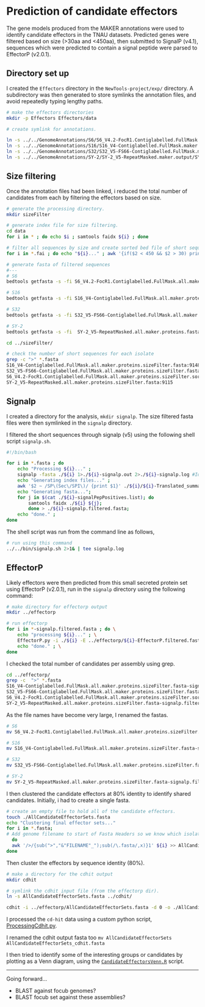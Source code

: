 # Prediction of candidate effectors

The gene models produced from the MAKER annotations were used to identify candidate effectors in the TNAU datasets. Predicted genes were filtered based on size (>30aa and <450aa), then submitted to SignalP (v4.1), sequences which were predicted to contain a signal peptide were parsed to EffectorP (v2.0.1).

## Directory set up

I created the `Effectors` directory in the `NewTools-project/exp/` directory. A subdirectory was then generated to store symlinks the annotation files, and avoid repeatedly typing lengthy paths.

```bash
# make the effectors directories 
mkdir -p Effectors Effectors/data

# create symlink for annotations. 

ln -s ../../GenomeAnnotations/S6/S6_V4.2-FocR1.Contiglabelled.FullMask.maker.output/S6_V4.2-FocR1.Contiglabelled.FullMask.all.maker.proteins.fasta ./
ln -s ../../GenomeAnnotations/S16/S16_V4-Contiglabelled.FullMask.maker.output/S16_V4-Contiglabelled.FullMask.all.maker.proteins.fasta ./
ln -s ../../GenomeAnnotations/S32/S32_V5-FS66-Contiglabelled.FullMask.maker.output/S32_V5-FS66-Contiglabelled.FullMask.all.maker.proteins.fasta ./
ln -s ../../GenomeAnnotations/SY-2/SY-2_V5-RepeatMasked.maker.output/SY-2_V5-RepeatMasked.all.maker.proteins.fasta ./
```

## Size filtering

Once the annotation files had been linked, i reduced the total number of candidates from each by filtering the effectors based on size.

```bash
# generate the processing directory.
mkdir sizeFilter

# generate index file for size filtering.
cd data 
for i in * ; do echo $i ; samtools faidx ${i} ; done 

# filter all sequences by size and create sorted bed file of short sequences . <450aa and >30aa accepted. 
for i in *.fai ; do echo "${i}..." ; awk '{if($2 < 450 && $2 > 30) print $1 "\t0\t" $2 "\t"}' ${i} > ../sizeFilter/${i}.sizeFilter.bed ; bedtools sort -i ../sizeFilter/${i}.sizeFilter.bed > ../sizeFilter/${i}.sizeFilter.sorted.bed ; echo "done." ; done

# generate fasta of filtered sequences
#---
# S6
bedtools getfasta -s -fi S6_V4.2-FocR1.Contiglabelled.FullMask.all.maker.proteins.fasta -bed ../sizeFilter/S6_V4.2-FocR1.Contiglabelled.FullMask.all.maker.proteins.fasta.fai.sizeFilter.sorted.bed -fo ../sizeFilter/S6_V4.2-FocR1.Contiglabelled.FullMask.all.maker.proteins.sizeFilter.sorted.fasta

# S16 
bedtools getfasta -s -fi S16_V4-Contiglabelled.FullMask.all.maker.proteins.fasta -bed ../sizeFilter/S16_V4-Contiglabelled.FullMask.all.maker.proteins.fasta.fai.sizeFilter.sorted.bed -fo ../sizeFilter/S16_V4-Contiglabelled.FullMask.all.maker.proteins.sizeFilter.fasta

# S32
bedtools getfasta -s -fi S32_V5-FS66-Contiglabelled.FullMask.all.maker.proteins.fasta -bed ../sizeFilter/S32_V5-FS66-Contiglabelled.FullMask.all.maker.proteins.fasta.fai.sizeFilter.sorted.bed -fo ../sizeFilter/S32_V5-FS66-Contiglabelled.FullMask.all.maker.proteins.sizeFilter.fasta

# SY-2
bedtools getfasta -s -fi  SY-2_V5-RepeatMasked.all.maker.proteins.fasta -bed ../sizeFilter/SY-2_V5-RepeatMasked.all.maker.proteins.fasta.fai.sizeFilter.sorted.bed -fo ../sizeFilter/SY-2_V5-RepeatMasked.all.maker.proteins.sizeFilter.fasta

cd ../sizeFilter/

# check the number of short sequences for each isolate
grep -c ">" *.fasta
S16_V4-Contiglabelled.FullMask.all.maker.proteins.sizeFilter.fasta:9148
S32_V5-FS66-Contiglabelled.FullMask.all.maker.proteins.sizeFilter.fasta:9253
S6_V4.2-FocR1.Contiglabelled.FullMask.all.maker.proteins.sizeFilter.sorted.fasta:10946
SY-2_V5-RepeatMasked.all.maker.proteins.sizeFilter.fasta:9115
```

## Signalp

I created a directory for the analysis, `mkdir signalp`. The size filtered fasta files were then symlinked in the `signalp` directory.

I  filtered the short sequences through signalp (v5) using the following shell script `signalp.sh`.

```bash
#!/bin/bash

for i in *.fasta ; do 
    echo "Processing ${i}..." ;  
    signalp -fasta ./${i} 1>./${i}-signalp.out 2>./${i}-signalp.log #Identify sequences with signal peptide.
    echo "Generating index files..." ;
    awk '$2 ~ /SP\(Sec\/SPI\)/ {print $1}' ./${i}/${i}-Translated_summary.signalp5 > ./${i}-signalPepPositives.list;
    echo "Generating fasta...";
    for j in $(cat ./${i}-signalPepPositives.list); do 
        samtools faidx ./${i} ${j}; 
        done > ./${i}-signalp.filtered.fasta;
    echo "done." ;
done
```

The shell script was run from the command line as follows,

```bash
# run using this command
../../bin/signalp.sh 2>1& | tee signalp.log
```

## EffectorP

Likely effectors were then predicted from this small secreted protein set using EffectorP (v2.0.1), run in the `signalp` directory using the following command:

```bash
# make directory for effectorp output
mkdir ../effectorp

# run effectorp
for i in *-signalp.filtered.fasta ; do \
    echo "processing ${i}..." ; \
    EffectorP.py -i ./${i} -E ../effectorp/${i}-EffectorP.filtered.fasta > ../effectorp/${i}-EffectorP.filtered.log ; \
    echo "done." ; \
done 
```

I checked the total number of candidates per assembly using grep.

```bash
cd ../effectorp/
grep -c  ">" *.fasta
S16_V4-Contiglabelled.FullMask.all.maker.proteins.sizeFilter.fasta-signalp.filtered.fasta-EffectorP.filtered.fasta:289
S32_V5-FS66-Contiglabelled.FullMask.all.maker.proteins.sizeFilter.fasta-signalp.filtered.fasta-EffectorP.filtered.fasta:314
S6_V4.2-FocR1.Contiglabelled.FullMask.all.maker.proteins.sizeFilter.sorted.fasta-signalp.filtered.fasta-EffectorP.filtered.fasta:333
SY-2_V5-RepeatMasked.all.maker.proteins.sizeFilter.fasta-signalp.filtered.fasta-EffectorP.filtered.fasta:289
```

As the file names have become very large, I renamed the fastas. 

```bash
# S6
mv S6_V4.2-FocR1.Contiglabelled.FullMask.all.maker.proteins.sizeFilter.sorted.fasta-signalp.filtered.fasta-EffectorP.filtered.fasta S6_V4.2-candidateEffectors.fasta

# S16
mv S16_V4-Contiglabelled.FullMask.all.maker.proteins.sizeFilter.fasta-signalp.filtered.fasta-EffectorP.filtered.fasta S16_V4-candidateEffectors.fasta

# S32
mv S32_V5-FS66-Contiglabelled.FullMask.all.maker.proteins.sizeFilter.fasta-signalp.filtered.fasta-EffectorP.filtered.fasta S32_V5-FS66-candidateEffectors.fasta

# SY-2
mv SY-2_V5-RepeatMasked.all.maker.proteins.sizeFilter.fasta-signalp.filtered.fasta-EffectorP.filtered.fasta SY-2_V5-candidateEffectors.fasta
```

I then clustered the candidate effectors at 80% identity to identify shared candidates. Initially, i had to create a single fasta.

```bash
# create an empty file to hold all of the candidate effectors.
touch ./AllCandidateEffectorSets.fasta 
echo "Clustering final effector sets..."
for i in *.fasta; 
# Add genome filename to start of Fasta Headers so we know which isolate this came from and  combine all of the individual candidate effector sets by adding them to the empty candidate effector fasta.
  do
  awk '/>/{sub(">","&"FILENAME"_");sub(/\.fasta/,x)}1' ${i} >> AllCandidateEffectorSets.fasta ; 
done 
```

Then cluster the effectors by sequence identity (80%).

```bash
# make a directory for the cdhit output
mkdir cdhit

# symlink the cdhit input file (from the effectorp dir).
ln -s AllCandidateEffectorSets.fasta ../cdhit/

cdhit -i ../effectorp/AllCandidateEffectorSets.fasta -d 0 -o ./AllCandidateEffectorSets -c 0.80 -n 5  -G 1 -g 0 -b 20 -l 10 -s 0.0 -aL 0.0 -aS 0.0 1> cd-hit.log
```

I processed the `cd-hit` data using a custom python script, [ProcessingCdhit.py](https://github.com/JamiePike/NewTools-Project/blob/master/bin/ProcessingCdhit.py).

I renamed the cdhit output fasta too `mv AllCandidateEffectorSets AllCandidateEffectorSets_cdhit.fasta`

I then tried to identify some of the interesting groups or candidates by plotting as a Venn diagram, using the [`CandidateEffectorsVenn.R`](https://github.com/JamiePike/NewTools-Project/blob/master/bin/CandidateEffectorsVenn.R) script.

---

Going forward...

- BLAST against focub genomes?
- BLAST focub set against these assemblies?
